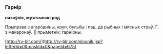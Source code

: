 ### Гарнір
**назоўнік, мужчынскі род**

Прыправа з агародніны, круп, бульбы і пад. да рыбных і мясных страў. Г. з макаронаў. || прыметнік: гарнірны.

<a rel="author">[http://rv-blr.com/](http://rv-blr.com/slounik.jsp?letterId=0&maskId=0&pageId=675)</a>
